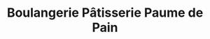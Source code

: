 ---
title: "Boulangerie Pâtisserie Paume de Pain"
url: /vailly-sur-aisne/boulangerie-patisserie-paume-de-pain/
shop: boulangerie
---